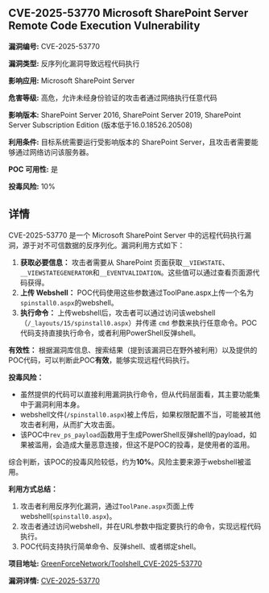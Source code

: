 ## CVE-2025-53770 Microsoft SharePoint Server Remote Code Execution Vulnerability

**漏洞编号:** CVE-2025-53770

**漏洞类型:** 反序列化漏洞导致远程代码执行

**影响应用:** Microsoft SharePoint Server

**危害等级:** 高危，允许未经身份验证的攻击者通过网络执行任意代码

**影响版本:** SharePoint Server 2016, SharePoint Server 2019, SharePoint Server Subscription Edition (版本低于16.0.18526.20508)

**利用条件:** 目标系统需要运行受影响版本的 SharePoint Server，且攻击者需要能够通过网络访问该服务器。

**POC 可用性:** 是

**投毒风险:** 10%

## 详情

CVE-2025-53770 是一个 Microsoft SharePoint Server 中的远程代码执行漏洞，源于对不可信数据的反序列化。漏洞利用方式如下：

1.  **获取必要信息：** 攻击者需要从 SharePoint 页面获取`__VIEWSTATE`、`__VIEWSTATEGENERATOR`和`__EVENTVALIDATION`。这些值可以通过查看页面源代码获得。
2.  **上传 Webshell：**  POC代码使用这些参数通过ToolPane.aspx上传一个名为`spinstall0.aspx`的webshell。
3.  **执行命令：**  上传webshell后，攻击者可以通过访问该webshell（`/_layouts/15/spinstall0.aspx`）并传递 `cmd` 参数来执行任意命令。POC代码支持直接执行命令，或者利用PowerShell反弹shell。

**有效性：**  根据漏洞库信息、搜索结果（提到该漏洞已在野外被利用）以及提供的POC代码，可以判断此POC**有效**，能够实现远程代码执行。

**投毒风险：**
*   虽然提供的代码可以直接利用漏洞执行命令，但从代码层面看，其主要功能集中于漏洞利用本身。 
*  webshell文件(`/spinstall0.aspx`)被上传后，如果权限配置不当，可能被其他攻击者利用，从而扩大攻击面。
*   该POC中`rev_ps_payload`函数用于生成PowerShell反弹shell的payload，如果被滥用，会造成大量恶意连接，但这不是POC的投毒，是使用者的滥用。

综合判断，该POC的投毒风险较低，约为**10%**。风险主要来源于webshell被滥用。

**利用方式总结：**

1.  攻击者利用反序列化漏洞，通过`ToolPane.aspx`页面上传webshell(`spinstall0.aspx`)。
2.  攻击者通过访问webshell，并在URL参数中指定要执行的命令，实现远程代码执行。
3.  POC代码支持执行简单命令、反弹shell、或者绑定shell。

**项目地址:** [GreenForceNetwork/Toolshell_CVE-2025-53770](https://github.com/GreenForceNetwork/Toolshell_CVE-2025-53770)

**漏洞详情:** [CVE-2025-53770](https://nvd.nist.gov/vuln/detail/CVE-2025-53770)